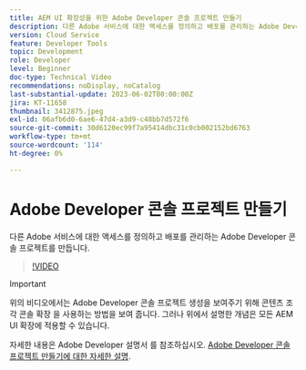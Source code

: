 ```yaml
---
title: AEM UI 확장성을 위한 Adobe Developer 콘솔 프로젝트 만들기
description: 다른 Adobe 서비스에 대한 액세스를 정의하고 배포를 관리하는 Adobe Developer 콘솔 프로젝트를 만드는 방법을 알아봅니다.
version: Cloud Service
feature: Developer Tools
topic: Development
role: Developer
level: Beginner
doc-type: Technical Video
recommendations: noDisplay, noCatalog
last-substantial-update: 2023-06-02T00:00:00Z
jira: KT-11658
thumbnail: 3412875.jpeg
exl-id: 06afb6d0-6ae6-47d4-a3d9-c48bb7d572f6
source-git-commit: 30d6120ec99f7a95414dbc31c0cb002152bd6763
workflow-type: tm+mt
source-wordcount: '114'
ht-degree: 0%

---
```


# Adobe Developer 콘솔 프로젝트 만들기

다른 Adobe 서비스에 대한 액세스를 정의하고 배포를 관리하는 Adobe Developer 콘솔 프로젝트를 만듭니다.

>[!VIDEO](https://video.tv.adobe.com/v/3412875?quality=12&learn=on)

>[!IMPORTANT]
>
> 위의 비디오에서는 Adobe Developer 콘솔 프로젝트 생성을 보여주기 위해 콘텐츠 조각 콘솔 확장 을 사용하는 방법을 보여 줍니다. 그러나 위에서 설명한 개념은 모든 AEM UI 확장에 적용할 수 있습니다.

자세한 내용은 Adobe Developer 설명서 를 참조하십시오. [Adobe Developer 콘솔 프로젝트 만들기에 대한 자세한 설명](https://developer.adobe.com/uix/docs/services/aem-cf-console-admin/extension-development/#create-a-project-in-adobe-developer-console).
